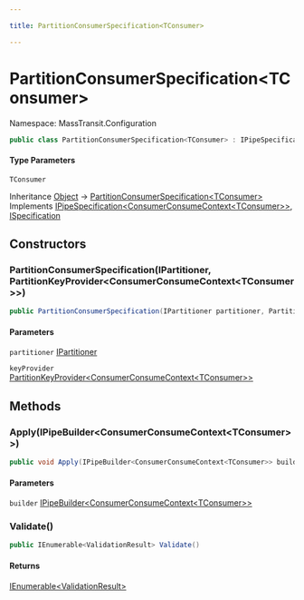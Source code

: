 ```yaml
---

title: PartitionConsumerSpecification<TConsumer>

---
```


# PartitionConsumerSpecification\<TConsumer\>

Namespace: MassTransit.Configuration

```csharp
public class PartitionConsumerSpecification<TConsumer> : IPipeSpecification<ConsumerConsumeContext<TConsumer>>, ISpecification
```

#### Type Parameters

`TConsumer`<br/>

Inheritance [Object](https://learn.microsoft.com/en-us/dotnet/api/system.object) → [PartitionConsumerSpecification\<TConsumer\>](../masstransit-configuration/partitionconsumerspecification-1)<br/>
Implements [IPipeSpecification\<ConsumerConsumeContext\<TConsumer\>\>](../../masstransit-abstractions/masstransit-configuration/ipipespecification-1), [ISpecification](../../masstransit-abstractions/masstransit/ispecification)

## Constructors

### **PartitionConsumerSpecification(IPartitioner, PartitionKeyProvider\<ConsumerConsumeContext\<TConsumer\>\>)**

```csharp
public PartitionConsumerSpecification(IPartitioner partitioner, PartitionKeyProvider<ConsumerConsumeContext<TConsumer>> keyProvider)
```

#### Parameters

`partitioner` [IPartitioner](../masstransit/ipartitioner)<br/>

`keyProvider` [PartitionKeyProvider\<ConsumerConsumeContext\<TConsumer\>\>](../masstransit/partitionkeyprovider-1)<br/>

## Methods

### **Apply(IPipeBuilder\<ConsumerConsumeContext\<TConsumer\>\>)**

```csharp
public void Apply(IPipeBuilder<ConsumerConsumeContext<TConsumer>> builder)
```

#### Parameters

`builder` [IPipeBuilder\<ConsumerConsumeContext\<TConsumer\>\>](../../masstransit-abstractions/masstransit-configuration/ipipebuilder-1)<br/>

### **Validate()**

```csharp
public IEnumerable<ValidationResult> Validate()
```

#### Returns

[IEnumerable\<ValidationResult\>](https://learn.microsoft.com/en-us/dotnet/api/system.collections.generic.ienumerable-1)<br/>
